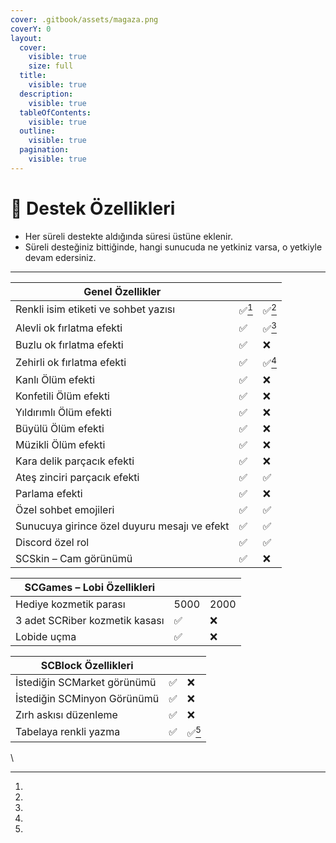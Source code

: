 ```yaml
---
cover: .gitbook/assets/magaza.png
coverY: 0
layout:
  cover:
    visible: true
    size: full
  title:
    visible: true
  description:
    visible: true
  tableOfContents:
    visible: true
  outline:
    visible: true
  pagination:
    visible: true
---
```


# 🩵 Destek Özellikleri

* Her süreli destekte aldığında süresi üstüne eklenir.
* Süreli desteğiniz bittiğinde, hangi sunucuda ne yetkiniz varsa, o yetkiyle devam edersiniz.

***

| Genel Özellikler                             |       |       |
| -------------------------------------------- | ----- | ----- |
| Renkli isim etiketi ve sohbet yazısı         | ✅[^1] | ✅[^2] |
| Alevli ok fırlatma efekti                    | ✅     | ✅[^3] |
| Buzlu ok fırlatma efekti                     | ✅     | ❌     |
| Zehirli ok fırlatma efekti                   | ✅     | ✅[^4] |
| Kanlı Ölüm efekti                            | ✅     | ❌     |
| Konfetili Ölüm efekti                        | ✅     | ❌     |
| Yıldırımlı Ölüm efekti                       | ✅     | ❌     |
| Büyülü Ölüm efekti                           | ✅     | ❌     |
| Müzikli Ölüm efekti                          | ✅     | ❌     |
| Kara delik parçacık efekti                   | ✅     | ❌     |
| Ateş zinciri parçacık efekti                 | ✅     | ✅     |
| Parlama efekti                               | ✅     | ❌     |
| Özel sohbet emojileri                        | ✅     | ✅     |
| Sunucuya girince özel duyuru mesajı ve efekt | ✅     | ✅     |
| Discord özel rol                             | ✅     | ✅     |
| SCSkin – Cam görünümü                        | ✅     | ❌     |

| SCGames – Lobi Özellikleri     |      |      |
| ------------------------------ | ---- | ---- |
| Hediye kozmetik parası         | 5000 | 2000 |
| 3 adet SCRiber kozmetik kasası | ✅    | ❌    |
| Lobide uçma                    | ✅    | ❌    |

| SCBlock Özellikleri         |   |       |
| --------------------------- | - | ----- |
| İstediğin SCMarket görünümü | ✅ | ❌     |
| İstediğin SCMinyon Görünümü | ✅ | ❌     |
| Zırh askısı düzenleme       | ✅ | ❌     |
| Tabelaya renkli yazma       | ✅ | ✅[^5] |

\


[^1]: 

[^2]: 

[^3]: 

[^4]: 

[^5]: 
